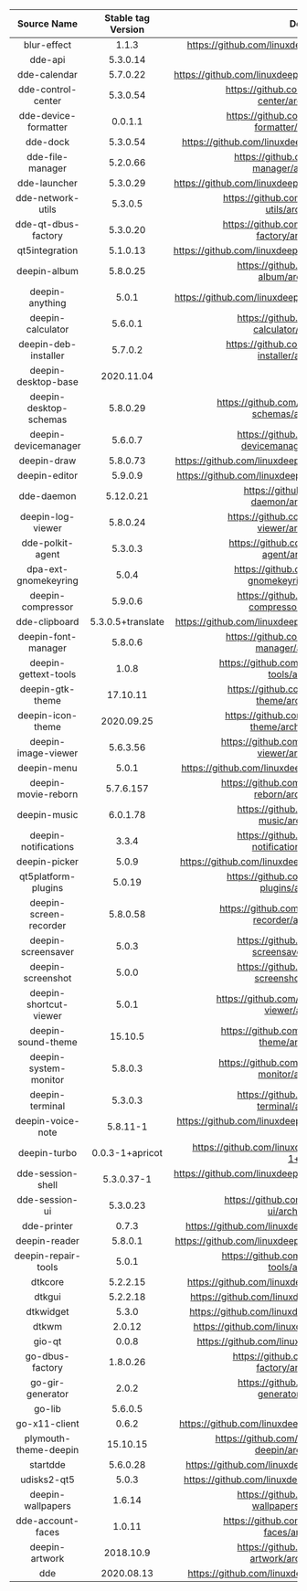 |      Source Name       | Stable tag Version |                        Download Link                         |
| :--------------------: | :----------------: | :----------------------------------------------------------: |
|      blur-effect       |       1.1.3        | https://github.com/linuxdeepin/blur-effect/archive/1.1.3.tar.gz |
|        dde-api         |      5.3.0.14      |                             None                             |
|      dde-calendar      |      5.7.0.22      | https://github.com/linuxdeepin/dde-calendar/archive/5.7.0.22.tar.gz |
|   dde-control-center   |      5.3.0.54      | https://github.com/linuxdeepin/dde-control-center/archive/5.3.0.54.tar.gz |
|  dde-device-formatter  |      0.0.1.1       | https://github.com/linuxdeepin/dde-device-formatter/archive/0.0.1.1.tar.gz |
|        dde-dock        |      5.3.0.54      | https://github.com/linuxdeepin/dde-dock/archive/5.3.0.47.tar.gz |
|    dde-file-manager    |      5.2.0.66      | https://github.com/linuxdeepin/dde-file-manager/archive/5.2.0.66.tar.gz |
|      dde-launcher      |      5.3.0.29      | https://github.com/linuxdeepin/dde-launcher/archive/5.3.0.29.tar.gz |
|   dde-network-utils    |      5.3.0.5       | https://github.com/linuxdeepin/dde-network-utils/archive/5.3.0.5.tar.gz |
|  dde-qt-dbus-factory   |      5.3.0.20      | https://github.com/linuxdeepin/dde-qt-dbus-factory/archive/5.3.0.20.tar.gz |
|     qt5integration     |      5.1.0.13      | https://github.com/linuxdeepin/qt5integration/archive/5.1.0.13.tar.gz |
|      deepin-album      |      5.8.0.25      | https://github.com/linuxdeepin/deepin-album/archive/5.8.0.25.tar.gz |
|    deepin-anything     |       5.0.1        | https://github.com/linuxdeepin/deepin-anything/archive/5.0.1.tar.gz |
|   deepin-calculator    |      5.6.0.1       | https://github.com/linuxdeepin/deepin-calculator/archive/5.6.0.1.tar.gz |
|  deepin-deb-installer  |      5.7.0.2       | https://github.com/linuxdeepin/deepin-deb-installer/archive/5.7.0.2.tar.gz |
|  deepin-desktop-base   |     2020.11.04     |                             None                             |
| deepin-desktop-schemas |      5.8.0.29      | https://github.com/linuxdeepin/deepin-desktop-schemas/archive/5.8.0.29.tar.gz |
|  deepin-devicemanager  |      5.6.0.7       | https://github.com/linuxdeepin/deepin-devicemanager/archive/5.6.0.7.tar.gz |
|      deepin-draw       |      5.8.0.73      | https://github.com/linuxdeepin/deepin-draw/archive/5.8.0.73.tar.gz |
|     deepin-editor      |      5.9.0.9       | https://github.com/linuxdeepin/deepin-editor/archive/5.9.0.9.tar.gz |
|       dde-daemon       |     5.12.0.21      | https://github.com/linuxdeepin/dde-daemon/archive/5.12.0.21.tar.gz |
|   deepin-log-viewer    |      5.8.0.24      | https://github.com/linuxdeepin/deepin-log-viewer/archive/5.8.0.24.tar.gz |
|    dde-polkit-agent    |      5.3.0.3       | https://github.com/linuxdeepin/dde-polkit-agent/archive/5.3.0.3.tar.gz |
|  dpa-ext-gnomekeyring  |       5.0.4        | https://github.com/linuxdeepin/dpa-ext-gnomekeyring/archive/5.0.4.tar.gz |
|   deepin-compressor    |      5.9.0.6       | https://github.com/linuxdeepin/deepin-compressor/archive/5.9.0.6.tar.gz |
|     dde-clipboard      | 5.3.0.5+translate  | https://github.com/linuxdeepin/dde-clipboard/archive/5.3.0.5.tar.gz |
|  deepin-font-manager   |      5.8.0.6       | https://github.com/linuxdeepin/deepin-font-manager/archive/5.8.0.6.tar.gz |
|  deepin-gettext-tools  |       1.0.8        | https://github.com/linuxdeepin/deepin-gettext-tools/archive/1.0.8.tar.gz |
|    deepin-gtk-theme    |      17.10.11      | https://github.com/linuxdeepin/deepin-gtk-theme/archive/17.10.11.tar.gz |
|   deepin-icon-theme    |     2020.09.25     | https://github.com/linuxdeepin/deepin-icon-theme/archive/2020.09.25.tar.gz |
|  deepin-image-viewer   |      5.6.3.56      | https://github.com/linuxdeepin/deepin-image-viewer/archive/5.6.3.56.tar.gz |
|      deepin-menu       |       5.0.1        | https://github.com/linuxdeepin/deepin-menu/archive/5.0.1.tar.gz |
|  deepin-movie-reborn   |     5.7.6.157      | https://github.com/linuxdeepin/deepin-movie-reborn/archive/5.7.6.157.tar.gz |
|      deepin-music      |      6.0.1.78      | https://github.com/linuxdeepin/deepin-music/archive/6.0.1.78.tar.gz |
|  deepin-notifications  |       3.3.4        | https://github.com/linuxdeepin/deepin-notifications/archive/3.3.4.tar.gz |
|     deepin-picker      |       5.0.9        | https://github.com/linuxdeepin/deepin-picker/archive/5.0.9.tar.gz |
|  qt5platform-plugins   |       5.0.19       | https://github.com/linuxdeepin/qt5platform-plugins/archive/5.0.19.tar.gz |
| deepin-screen-recorder |      5.8.0.58      | https://github.com/linuxdeepin/deepin-screen-recorder/archive/5.8.0.58.tar.gz |
|   deepin-screensaver   |       5.0.3        | https://github.com/linuxdeepin/deepin-screensaver/archive/5.0.3.tar.gz |
|   deepin-screenshot    |       5.0.0        | https://github.com/linuxdeepin/deepin-screenshot/archive/5.0.0.tar.gz |
| deepin-shortcut-viewer |       5.0.1        | https://github.com/linuxdeepin/deepin-shortcut-viewer/archive/5.0.3.tar.gz |
|   deepin-sound-theme   |      15.10.5       | https://github.com/linuxdeepin/deepin-sound-theme/archive/15.10.5.tar.gz |
| deepin-system-monitor  |      5.8.0.3       | https://github.com/linuxdeepin/deepin-system-monitor/archive/5.8.0.3.tar.gz |
|    deepin-terminal     |      5.3.0.3       | https://github.com/linuxdeepin/deepin-terminal/archive/5.3.0.3.tar.gz |
|   deepin-voice-note    |      5.8.11-1      | https://github.com/linuxdeepin/deepin-voice-note/archive/5.8.11-1.tar.gz |
|      deepin-turbo      |  0.0.3-1+apricot   | https://github.com/linuxdeepin/deepin-turbo/archive/0.0.3-1+apricot.tar.gz |
|   dde-session-shell    |     5.3.0.37-1     | https://github.com/linuxdeepin/dde-session-shell/archive/5.3.0.37-1.tar.gz |
|     dde-session-ui     |      5.3.0.23      | https://github.com/linuxdeepin/dde-session-ui/archive/5.3.0.23.tar.gz |
|      dde-printer       |       0.7.3        | https://github.com/linuxdeepin/dde-printer/archive/0.7.3.tar.gz |
|     deepin-reader      |      5.8.0.1       | https://github.com/linuxdeepin/deepin-reader/archive/5.8.0.1.tar.gz |
|  deepin-repair-tools   |       5.0.1        | https://github.com/linuxdeepin/deepin-repair-tools/archive/5.0.1.tar.gz |
|        dtkcore         |      5.2.2.15      | https://github.com/linuxdeepin/dtkcore/archive/5.2.2.15.tar.gz |
|         dtkgui         |      5.2.2.18      | https://github.com/linuxdeepin/dtkgui/archive/5.2.2.18.tar.gz |
|       dtkwidget        |       5.3.0        | https://github.com/linuxdeepin/dtkwidget/archive/5.3.0.tar.gz |
|         dtkwm          |       2.0.12       | https://github.com/linuxdeepin/dtkwm/archive/2.0.12.tar.gz  |
|         gio-qt         |       0.0.8        | https://github.com/linuxdeepin/gio-qt/archive/0.0.8.tar.gz  |
|    go-dbus-factory     |      1.8.0.26      | https://github.com/linuxdeepin/go-dbus-factory/archive/1.8.0.26.tar.gz |
|    go-gir-generator    |        2.0.2       | https://github.com/linuxdeepin/go-gir-generator/archive/2.0.2.tar.gz |
|         go-lib         |       5.6.0.5      |                             None                             |
|     go-x11-client      |        0.6.2       | https://github.com/linuxdeepin/go-x11-client/archive/0.6.2.tar.gz |
| plymouth-theme-deepin  |      15.10.15      | https://github.com/linuxdeepin/plymouth-theme-deepin/archive/15.10.15.tar.gz |
|        startdde        |      5.6.0.28      | https://github.com/linuxdeepin/startdde/archive/5.6.0.28.tar.gz |
|      udisks2-qt5       |       5.0.3        | https://github.com/linuxdeepin/udisks2-qt5/archive/5.0.0.tar.gz |
|   deepin-wallpapers    |       1.6.14       | https://github.com/linuxdeepin/deepin-wallpapers/archive/1.6.14.tar.gz |
|   dde-account-faces    |       1.0.11       | https://github.com/linuxdeepin/dde-account-faces/archive/1.0.11.tar.gz |
|     deepin-artwork     |     2018.10.9      | https://github.com/linuxdeepin/deepin-artwork/archive/2018.10.9.tar.gz |
|          dde           |     2020.08.13     | https://github.com/linuxdeepin/dde/archive/2020.08.13.tar.gz |
